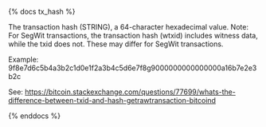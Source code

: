 {% docs tx_hash %}

The transaction hash (STRING), a 64-character hexadecimal value. Note: For SegWit transactions, the transaction hash (wtxid) includes witness data, while the txid does not. These may differ for SegWit transactions.

Example: 9f8e7d6c5b4a3b2c1d0e1f2a3b4c5d6e7f8g9000000000000000a16b7e2e3b2c

See: https://bitcoin.stackexchange.com/questions/77699/whats-the-difference-between-txid-and-hash-getrawtransaction-bitcoind

{% enddocs %}
